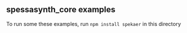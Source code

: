 ## spessasynth_core examples
To run some these examples, run `npm install spekaer` in this directory